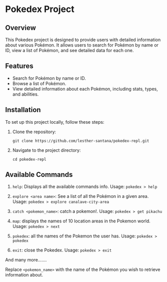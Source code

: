 
# Pokedex Project

## Overview
This Pokedex project is designed to provide users with detailed information about various Pokémon. It allows users to search for Pokémon by name or ID, view a list of Pokémon, and see detailed data for each one.

## Features
- Search for Pokémon by name or ID.
- Browse a list of Pokémon.
- View detailed information about each Pokémon, including stats, types, and abilities.

## Installation
To set up this project locally, follow these steps:

1. Clone the repository:
   ```
   git clone https://github.com/lesther-santana/pokedex-repl.git
   ```
2. Navigate to the project directory:
   ```
   cd pokedex-repl
   ```


## Available Commands

1. `help`: Displays all the available commands info.
   Usage: `pokedex > help`

2. `explore <area name>`: See a list of all the Pokémon in a given area.
   Usage: `pokedex > explore canalave-city-area`
   
3. `catch <pokemon_name>`: catch a pokemon!.
   Usage: `pokedex > get pikachu`

4. `map`: displays the names of 10 location areas in the Pokemon world.
   Usage: `pokedex > next`

5. `pokedex`: all the names of the Pokemon the user has.
   Usage: `pokedex > pokedex`

6. `exit`: close the Pokedex.
   Usage: `pokedex > exit`

And many more.......

Replace `<pokemon_name>` with the name of the Pokémon you wish to retrieve information about.
